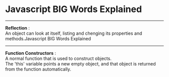 # Javascript BIG Words Explained



****

**Reflection** :  
An object can look at itself, listing and chenging its properties and methods.Javascript BIG Words Explained  

****  

**Function Constructors** :  
A normal function that is used to construct objects.  
The 'this' variable points a new empty object, and that object is returned from the function automatically.